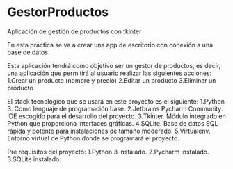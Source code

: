 # GestorProductos
Aplicación de gestión de productos con tkinter

En esta práctica se va a crear una app de escritorio con conexión a una base de datos. 

Esta aplicación tendrá como objetivo ser un gestor de productos, es decir, una aplicación que permitirá al usuario realizar las siguientes acciones:
1.Crear un producto (nombre y precio)
2.Editar un producto
3.Eliminar un producto

El stack tecnológico que se usará en este proyecto es el siguiente:
1.Python 3. Como lenguaje de programación base.
2.Jetbrains Pycharm Community. IDE escogido para el desarrollo del proyecto.
3.Tkinter. Módulo integrado en Python que proporciona interfaces gráficas.
4.SQLite. Base de datos SQL rápida y potente para instalaciones de tamaño moderado.
5.Virtualenv. Entorno virtual de Python donde se programará el proyecto.

Pre requisitos del proyecto:
1.Python 3 instalado.
2.Pycharm instalado.
3.SQLite instalado.
